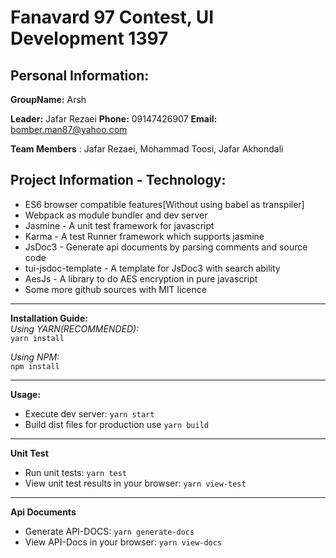 # Fanavard 97 Contest, UI Development 1397


## Personal Information:
**GroupName:** Arsh

**Leader:** Jafar Rezaei
**Phone:** 09147426907
**Email:** bomber.man87@yahoo.com

**Team Members** : Jafar Rezaei, Mohammad Toosi, Jafar Akhondali
## Project Information - Technology:

* ES6 browser compatible features[Without using babel as transpiler]
* Webpack as module bundler and dev server
* Jasmine - A unit test framework for javascript
* Karma - A test Runner framework which supports jasmine
* JsDoc3 - Generate api documents by parsing comments and source code
* tui-jsdoc-template - A template for JsDoc3 with search ability
* AesJs - A library to do AES encryption in pure javascript
* Some more github sources with MIT licence

 
 ---- 
**Installation Guide:**  
 *Using YARN(RECOMMENDED):*   
 `yarn install`
 
 *Using NPM:*   
 `npm install` 
 
 ----
**Usage:** 
 - Execute dev server: `yarn start`
 - Build dist files for production use `yarn build`

 
 ----
 **Unit Test**
 - Run unit tests: `yarn test`
 - View unit test results in your browser: `yarn view-test`
  
  
 ----
 **Api Documents**
  - Generate API-DOCS: `yarn generate-docs`
  - View API-Docs in your browser: `yarn view-docs`
